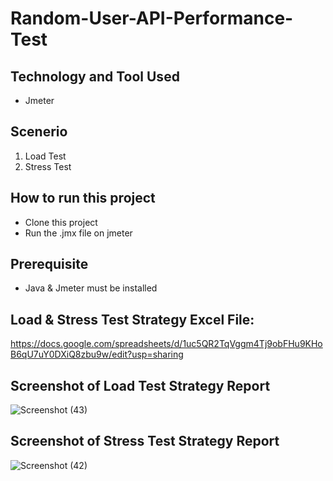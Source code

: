 # Random-User-API-Performance-Test

## Technology and Tool Used
- Jmeter

## Scenerio
1. Load Test
2. Stress Test

## How to run this project
- Clone this project
- Run the .jmx file on jmeter

## Prerequisite
- Java & Jmeter must be installed


## Load & Stress Test Strategy Excel File: 
https://docs.google.com/spreadsheets/d/1uc5QR2TqVggm4Tj9obFHu9KHoB6qU7uY0DXiQ8zbu9w/edit?usp=sharing

## Screenshot of Load Test Strategy Report
![Screenshot (43)](https://user-images.githubusercontent.com/29010350/194038193-68b701af-b0a2-4d8b-9ce8-115ca89d5634.png)

## Screenshot of Stress Test Strategy Report
![Screenshot (42)](https://user-images.githubusercontent.com/29010350/194038275-448e8973-3ad4-49e2-955c-b78cd0795e96.png)
